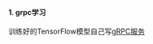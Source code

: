 #### 1. grpc学习

训练好的TensorFlow模型自己写[gRPC服务](https://github.com/Wanke15/DeepRecommender/tree/master/grpc_service)
